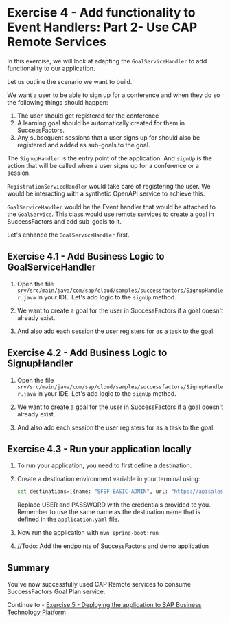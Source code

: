 # Exercise 4 - Add functionality to Event Handlers: Part 2- Use CAP Remote Services

In this exercise, we will look at adapting the `GoalServiceHandler` to add functionality to our application.

Let us outline the scenario we want to build. 

We want a user to be able to sign up for a conference and when they do so the following things should happen:
1. The user should get registered for the conference
2. A learning goal should be automatically created for them in SuccessFactors.
3. Any subsequent sessions that a user signs up for should also be registered and added as sub-goals to the goal.

The `SignupHandler` is the entry point of the application. And `signUp` is the action that will be called when a user signs up for a conference or a session.

`RegistrationServiceHandler` would take care of registering the user. We would be interacting with a synthetic OpenAPI service to achieve this.

`GoalServiceHandler` would be the Event handler that would be attached to the `GoalService`. 
This class would use remote services to create a goal in SuccessFactors and add sub-goals to it. 

Let's enhance the `GoalServiceHandler` first.

## Exercise 4.1 - Add Business Logic to GoalServiceHandler

1. Open the file `srv/src/main/java/com/sap/cloud/samples/successfactors/SignupHandler.java` in your IDE. Let's add logic to the `signUp` method.

2. We want to create a goal for the user in SuccessFactors if a goal doesn't already exist.

3. And also add each session the user registers for as a task to the goal.

## Exercise 4.2 - Add Business Logic to SignupHandler

1. Open the file `srv/src/main/java/com/sap/cloud/samples/successfactors/SignupHandler.java` in your IDE. Let's add logic to the `signUp` method.

2. We want to create a goal for the user in SuccessFactors if a goal doesn't already exist. 

3. And also add each session the user registers for as a task to the goal.


## Exercise 4.3 - Run your application locally

1. To run your application, you need to first define a destination.

2. Create a destination environment variable in your terminal using:
    ```bash
    set destinations=[{name: "SFSF-BASIC-ADMIN", url: "https://apisalesdemo8.successfactors.com", "username": "USER", "password": "PASSWORD"}]
    ```
    Replace USER and PASSWORD with the credentials provided to you. 
    Remember to use the same name as the destination name that is defined in the `application.yaml` file.

3. Now run the application with `mvn spring-boot:run`

4. //Todo: Add the endpoints of SuccessFactors and demo application

## Summary

You've now successfully used CAP Remote services to consume SuccessFactors Goal Plan service. 

Continue to - [Exercise 5 - Deploying the application to SAP Business Technology Platform](../ex5/README.md)

